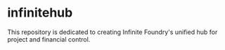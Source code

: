 # infinitehub
This repository is dedicated to creating Infinite Foundry's unified hub for project and financial control.
